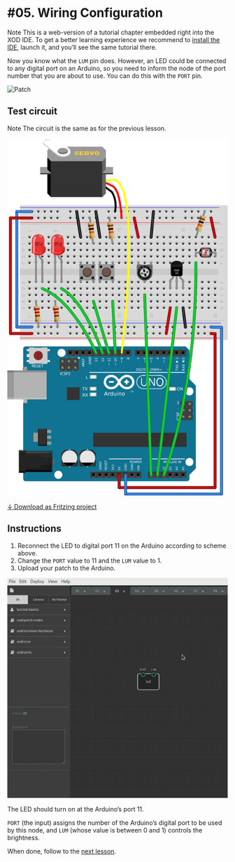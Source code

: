 
# #05. Wiring Configuration

<div class="ui segment">
<span class="ui ribbon label">Note</span>
This is a web-version of a tutorial chapter embedded right into the XOD IDE.
To get a better learning experience we recommend to
<a href="../install/">install the IDE</a>, launch it, and you’ll see the
same tutorial there.
</div>

Now you know what the `LUM` pin does. However, an LED could be connected to any
digital port on an Arduino, so you need to inform the node of the port number
that you are about to use. You can do this with the `PORT` pin.

![Patch](./patch.png)

## Test circuit

<div class="ui segment">
<span class="ui ribbon label">Note</span>
The circuit is the same as for the previous lesson.
</div>

![Circuit](./circuit.fz.png)

[↓ Download as Fritzing project](./circuit.fzz)

## Instructions

1. Reconnect the LED to digital port 11 on the Arduino according to scheme above.
2. Change the `PORT` value to 11 and the `LUM` value to 1.
3. Upload your patch to the Arduino.

![Screencast](./screencast.gif)

The LED should turn on at the Arduino’s port 11.

`PORT` (the input) assigns the number of the Arduino’s digital port to be used
by this node, and `LUM` (whose value is between 0 and 1) controls the
brightness.

When done, follow to the [next lesson](../06-adding-nodes/).
